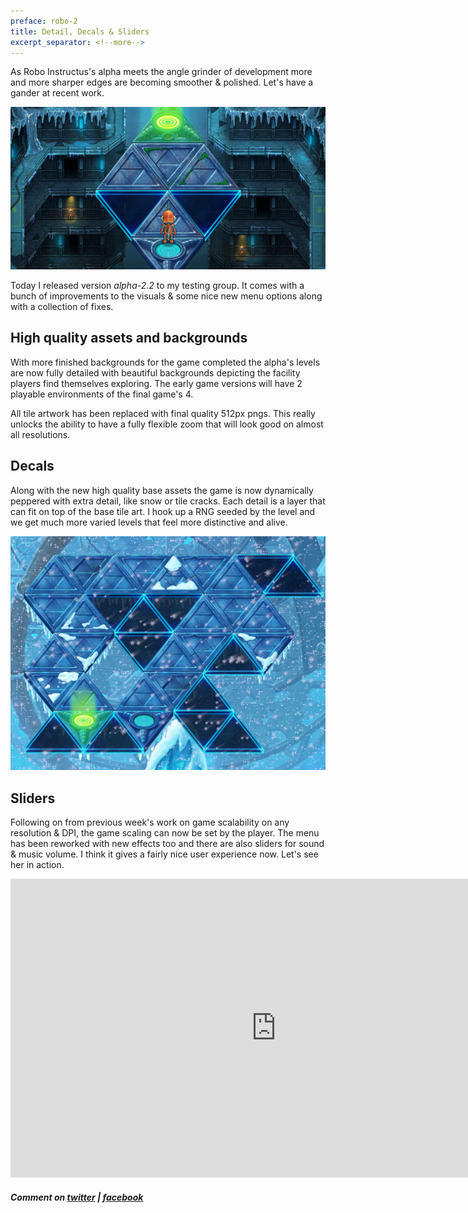 ```yaml
---
preface: robo-2
title: Detail, Decals & Sliders
excerpt_separator: <!--more-->
---
```

As Robo Instructus's alpha meets the angle grinder of development more and more sharper edges are becoming smoother & polished. Let's have a gander at recent work.

![](/assets/2019-02-08/top.jpg)

<!--more-->
Today I released version _alpha-2.2_ to my testing group. It comes with a bunch of improvements to the visuals & some nice new menu options along with a collection of fixes.

## High quality assets and backgrounds
With more finished backgrounds for the game completed the alpha's levels are now fully detailed with beautiful backgrounds depicting the facility players find themselves exploring. The early game versions will have 2 playable environments of the final game's 4.

All tile artwork has been replaced with final quality 512px pngs. This really unlocks the ability to have a fully flexible zoom that will look good on almost all resolutions.

## Decals
Along with the new high quality base assets the game is now dynamically peppered with extra detail, like snow or tile cracks. Each detail is a layer that can fit on top of the base tile art. I hook up a RNG seeded by the level and we get much more varied levels that feel more distinctive and alive.

![](/assets/2019-02-08/decals.jpg)

## Sliders
Following on from previous week's work on game scalability on any resolution & DPI, the game scaling can now be set by the player. The menu has been reworked with new effects too and there are also sliders for sound & music volume. I think it gives a fairly nice user experience now. Let's see her in action.

<div class="video-wrap">
  <iframe width="850" height="478"
    src="https://www.youtube-nocookie.com/embed/psFPwAVVmF4"
    frameborder="0"
    allow="accelerometer; autoplay; encrypted-media; gyroscope; picture-in-picture"
    allowfullscreen>
  </iframe>
</div>

##### Comment on [twitter](https://twitter.com/bigabgames/status/1093905868662419458) | [facebook](https://www.facebook.com/bigabgames/posts/2289185731168801)
